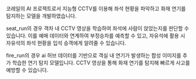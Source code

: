 코레일의 AI 프로젝트로서 지능형 CCTV를 이용해 좌석 현황을 파악하고 화재 연기를 탐지하는 모델을 개발하였습니다.

seat_run의 경우 객차 내 CCTV 영상을 학습하여 좌석에 사람이 앉았는지를 판단할 수 있습니다. 이를 예매 데이터와 연계하여 부정승차를 예측할 수 있고, 자유석에 활용 시 자유석의 좌석 현황을 입석 승객에게 알려줄 수 있습니다.

fire_run의 경우 ai 허브 데이터를 기반으로 객실 내 연기가 발생하는 합성 이미지를 추가 학습한 연기 탐지 모델입니다. CCTV 영상을 통해 화재 연기를 탐지해 빠르게 사고를 예방할 수 있습니다.
